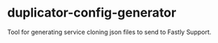 # duplicator-config-generator
Tool for generating service cloning json files to send to Fastly Support.
